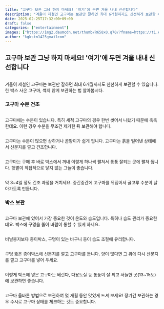 ```yaml
---
title: "고구마 보관 그냥 하지 마세요! '여기'에 두면 겨울 내내 신선합니다"
description: "겨울이 제철인 고구마는 보관만 잘하면 최대 6개월까지도 신선하게 보관할 수 있습니다. 한 박스 사온 고구마, 썩지 않게 보관하는 법 알아봅시다."
date: 2025-02-25T17:32:00+09:00
draft: false
categories: ["entertainment"]
images: ["https://img2.daumcdn.net/thumb/R658x0.q70/?fname=https://t1.daumcdn.net/news/202502/24/tenbody/20250224160002545vnqx.jpg", "https://img2.daumcdn.net/thumb/R658x0.q70/?fname=https://t1.daumcdn.net/news/202502/24/tenbody/20250224160002834hcqq.jpg", "https://img2.daumcdn.net/thumb/R658x0.q70/?fname=https://t1.daumcdn.net/news/202502/24/tenbody/20250224160003073lpmc.jpg", "https://img1.daumcdn.net/thumb/R658x0.q70/?fname=https://t1.daumcdn.net/news/202502/24/tenbody/20250224160003680fksw.jpg", "https://img3.daumcdn.net/thumb/R658x0.q70/?fname=https://t1.daumcdn.net/news/202502/24/tenbody/20250224160003963zyey.jpg"]
author: "kgkstn1423gmailcom"
---
```


<h2 >고구마 보관 그냥 하지 마세요! '여기'에 두면 겨울 내내 신선합니다</h2> <figure ><img src="https://img2.daumcdn.net/thumb/R658x0.q70/?fname=https://t1.daumcdn.net/news/202502/24/tenbody/20250224160002545vnqx.jpg" alt=""/></figure> <p>겨울이 제철인 고구마는 보관만 잘하면 최대 6개월까지도 신선하게 보관할 수 있습니다. 한 박스 사온 고구마, 썩지 않게 보관하는 법 알아봅시다.</p> <h3 >고구마 수분 건조</h3> <figure ><img src="https://img2.daumcdn.net/thumb/R658x0.q70/?fname=https://t1.daumcdn.net/news/202502/24/tenbody/20250224160002834hcqq.jpg" alt=""/></figure> <p>고구마에는 수분이 있습니다. 특히 세척 고구마의 경우 한번 씻어서 나왔기 때문에 축축한데요. 이런 경우 수분을 무조건 제거한 뒤 보관해야 합니다.</p> <figure ><img src="https://img2.daumcdn.net/thumb/R658x0.q70/?fname=https://t1.daumcdn.net/news/202502/24/tenbody/20250224160003073lpmc.jpg" alt=""/></figure> <p>고구마는 수분이 많으면 상하거나 곰팡이가 쉽게 핍니다. 고구마는 흙을 털어낸 상태에서 신분지를 깔고 건조합니다.</p> <figure ><img src="https://img1.daumcdn.net/thumb/R658x0.q70/?fname=https://t1.daumcdn.net/news/202502/24/tenbody/20250224160003680fksw.jpg" alt=""/></figure> <p>고구마는 구매 후 바로 박스에서 꺼내 이렇게 하나씩 펼쳐서 통풍 잘되는 곳에 펼쳐 둡니다. 햇볕이 직접적으로 닿지 않는 그늘이 좋습니다.</p> <figure ><img src="https://img3.daumcdn.net/thumb/R658x0.q70/?fname=https://t1.daumcdn.net/news/202502/24/tenbody/20250224160003963zyey.jpg" alt=""/></figure> <p>약 3~4일 정도 건조 과정을 거치세요. 중간중간에 고구마를 뒤집어서 골고루 수분이 날아가도록 만듭니다.</p> <h3 >박스 보관</h3> <figure ><img src="https://img2.daumcdn.net/thumb/R658x0.q70/?fname=https://t1.daumcdn.net/news/202502/24/tenbody/20250224160004262ncva.jpg" alt=""/></figure> <p>고구마 보관에 있어서 가장 중요한 것이 온도와 습도입니다. 특히나 습도 관리가 중요한데요. 박스에 구멍을 뚫어 바람이 통할 수 있게 하세요.</p> <figure ><img src="https://img4.daumcdn.net/thumb/R658x0.q70/?fname=https://t1.daumcdn.net/news/202502/24/tenbody/20250224160004468yrpp.jpg" alt=""/></figure> <p>비닐봉지보다 종이박스, 구멍이 있는 바구니 등이 습도 조절에 유리합니다.</p> <figure ><img src="https://img1.daumcdn.net/thumb/R658x0.q70/?fname=https://t1.daumcdn.net/news/202502/24/tenbody/20250224160004717sldi.jpg" alt=""/></figure> <p>구멍 뚫은 종이박스에 신문지를 깔고 고구마를 둡니다. 양이 많다면 그 위에 다시 신문지를 깔고 고구마를 넣어 두세요.</p> <figure ><img src="https://img2.daumcdn.net/thumb/R658x0.q70/?fname=https://t1.daumcdn.net/news/202502/24/tenbody/20250224160004931cpya.jpg" alt=""/></figure> <p>이렇게 박스에 넣은 고구마는 베란다, 다용도실 등 통풍이 잘 되고 서늘한 곳(13~15도)에 보관하면 좋습니다.</p> <figure ><img src="https://img4.daumcdn.net/thumb/R658x0.q70/?fname=https://t1.daumcdn.net/news/202502/24/tenbody/20250224160005177mgpv.jpg" alt=""/></figure> <p>고구마 올바른 방법으로 보관하여 몇 개월 동안 맛있게 드셔 보세요! 장기간 보관하는 경우 수시로 고구마 상태를 체크하는 것도 중요합니다.</p>